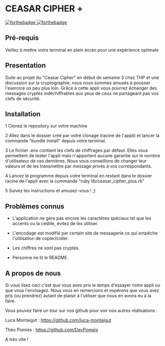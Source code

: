 # CEASAR CIPHER +

[![forthebadge](https://forthebadge.com/images/badges/made-with-ruby.svg)   ![forthebadge](http://forthebadge.com/images/badges/built-with-love.svg)](http://forthebadge.com)

## Pré-requis
Veillez à mettre votre terminal en plein écran pour une expérience optimale

## Presentation

Suite au projet du "Ceasar Cipher" en début de semaine 3 chez THP et une discussion sur la cryptographie, nous nous sommes amusés à pousser l'exercice un peu plus loin. Grâce à cette appli vous pourrez échanger des messages cryptés indéchiffrables aux yeux de ceux ne partageant pas vos clefs de sécurité.

## Installation

1 Clonez le repository sur votre machine 

2 Allez dans le dossier créé par votre clonage (racine de l'appli) et lancer la commande "bundle install" depuis votre terminal.

3 Le fichier .env contient les clefs de chiffrages par défaut. Elles vous permettent de tester l'appli mais n'apportent aucune garantie sur le nombre d'utilisateur de ces dernières. Nous vous conseillons de changer leur valeurs et de les transmettre par message privés à vos correspondants.

4 Lancez le programme depuis votre terminal en restant dans le dossier racine de l'appli avec la commande "ruby lib/ceasar_cipher_plus.rb"

5 Suivez les instructions et amusez-vous ! ;)

## Problèmes connus

- L'application ne gère pas encore les caractères spéciaux tel que les accents ou la cédille, évitez de les utiliser.

- L'encodage est modifié par certain site de messagerie ce qui empêche l'utilisation de copier/coller.

- Les chiffres ne sont pas cryptés.

- Personne ne lit le README.

## A propos de nous

Si vous lisez ceci c'est que vous avez pris le temps d'essayer notre appli ou que vous l'envisagez. Nous vous en remercions et espérons que vous avez pris (ou prendrez) autant de plaisir à l'utiliser que nous en avons eu à la faire.

Vous pouvez faire un tour sur nos github pour voir nos autres réalisations :

Luca Montaigut : https://github.com/luca-montaigut

Théo Pomies : https://github.com/DevPomeis

A très vite ! 
